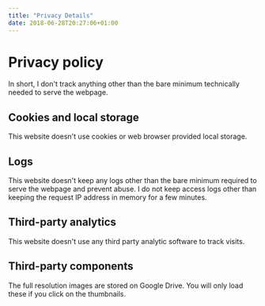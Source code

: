 ```yaml
---
title: "Privacy Details"
date: 2018-06-28T20:27:06+01:00
---
```

# Privacy policy

In short, I don't track anything other than the bare minimum technically needed
to serve the webpage.

## Cookies and local storage

This website doesn't use cookies or web browser provided local storage.

## Logs

This website doesn't keep any logs other than the bare minimum required to serve
the webpage and prevent abuse. I do not keep access logs other than keeping the
request IP address in memory for a few minutes.

## Third-party analytics

This website doesn't use any third party analytic software to track visits.

## Third-party components

The full resolution images are stored on Google Drive. You will only load these
if you click on the thumbnails.
